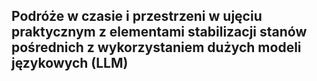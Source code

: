 Podróże w czasie i przestrzeni w ujęciu praktycznym z elementami stabilizacji stanów pośrednich z wykorzystaniem dużych modeli językowych (LLM)
-----------------------------------------------------------------------------------------------------------------------------------------------

